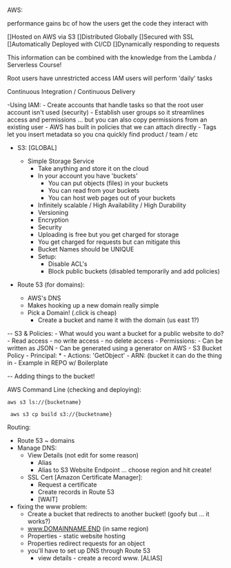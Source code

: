 AWS:

performance gains bc of how the users get the code they interact with 

[]Hosted on AWS via S3
[]Distributed Globally
[]Secured with SSL
[]Automatically Deployed with CI/CD
[]Dynamically responding to requests

This information can be combined with the knowledge from the Lambda / Serverless Course! 


Root users have unrestricted access
IAM users will perform 'daily' tasks

Continuous Integration / Continuous Delivery

-Using IAM:
    - Create accounts that handle tasks so that the root user account isn't used (security)
    - Establish user groups so it streamlines access and permissions ... but you can also copy permissions from an existing user
    - AWS has built in policies that we can attach directly
    - Tags let you insert metadata so you cna quickly find product / team / etc 

- S3: [GLOBAL]
    - Simple Storage Service 
        - Take anything and store it on the cloud
        - In your account you have 'buckets'
            - You can put objects (files) in your buckets
            - You can read from your buckets
            - You can host web pages out of your buckets
        - Infinitely scalable / High Availability / High Durability 
        - Versioning
        - Encryption
        - Security
        - Uploading is free but you get charged for storage
        - You get charged for requests but can mitigate this
        - Bucket Names should be UNIQUE
        - Setup:
            - Disable ACL's
            - Block public buckets (disabled temporarily and add policies)


- Route 53 (for domains):
    - AWS's DNS
    - Makes hooking up a new domain really simple 
    - Pick a Domain! (.click is cheap)
        - Create a bucket and name it with the domain (us east 1?)
    


-- S3 & Policies:
    - What would you want a bucket for a public website to do?
        - Read access - no write access - no delete access
    - Permissions: 
        - Can be written as JSON
        - Can be generated using a generator on AWS
            - S3 Bucket Policy
            - Principal: *
            - Actions: 'GetObject' 
            - ARN: (bucket it can do the thing in
            - Example in REPO w/ Boilerplate

-- Adding things to the bucket!


AWS Command Line (checking and deploying):

```aws s3 ls://{bucketname}```

``` aws s3 cp build s3://{bucketname}```


Routing:

- Route 53 ~ domains
- Manage DNS:
    - View Details (not edit for some reason)
        - Alias
        - Alias to S3 Website Endpoint ... choose region and hit create!
    - SSL Cert [Amazon Certificate Manager]:
        - Request a certificate
        - Create records in Route 53
        - [WAIT]
- fixing the www problem:
    - Create a bucket that redirects to another bucket! (goofy but ... it works?)
    - www.DOMAINNAME.END (in same region)
    - Properties - static website hosting
    - Properties redirect requests for an object
    - you'll have to set up DNS through Route 53
        - view details - create a record www. [ALIAS]
        
